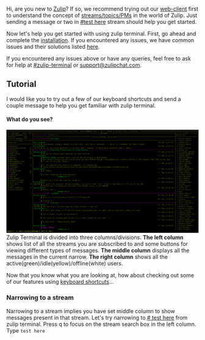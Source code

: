 Hi, are you new to [Zulip](https://github.com/zulip/zulip)? If so, we recommend trying out our [web-client](https://chat.zulip.org) first to understand the concept of [streams/topics/PMs](https://zulipchat.com/help/about-streams-and-topics) in the world of Zulip. Just sending a message or two in [#test here](https://chat.zulip.org/#narrow/stream/7-test-here) stream should help you get started.

Now let's help you get started with using zulip terminal. First, go ahead and complete the [installation](https://github.com/zulip/zulip-terminal#installation--running). If you encountered any issues, we have common issues and their solutions listed [here](https://github.com/zulip/zulip-terminal#troubleshooting-common-issues).

If you encountered any issues above or have any queries, feel free to ask for help at [#zulip-terminal](https://chat.zulip.org/#narrow/stream/206-zulip-terminal) or support@zulipchat.com.

## Tutorial
I would like you to try out a few of our keyboard shortcuts and send a couple message to help you get familiar with zulip terminal.

#### What do you see?
![An image of working Zulip Terminal](https://github.com/aditya-sarkar441/Screenshots/blob/master/Screenshot%202020-05-15%20at%208.13.16%20PM.png)
Zulip Terminal is divided into three columns/divisions.
**The left column** shows list of all the streams you are subscribed to and some buttons for viewing different types of messages.
**The middle column** displays all the messages in the current narrow.
**The right column** shows all the active(green)/idle(yellow)/offline(white) users.

Now that you know what you are looking at, how about checking out some of our features using [keyboard shortcuts](https://github.com/zulip/zulip-terminal#hot-keys)...

### Narrowing to a stream
Narrowing to a stream implies you have set middle column to show messages present in that stream. Let's try narrowing to [# test here](https://chat.zulip.org/#narrow/stream/7-test-here) from zulip terminal. Press <kbd>q</kbd> to focus on  the stream search box in the left column. Type `test here`
